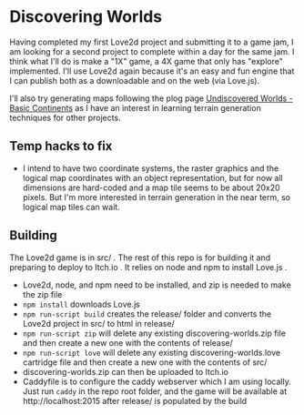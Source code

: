 # Discovering Worlds

Having completed my first Love2d project and submitting it to a game jam, I am looking for a second
project to complete within a day for the same jam. I think what I'll do is make a "1X" game,
a 4X game that only has "explore" implemented. I'll use Love2d again because it's an easy and fun
engine that I can publish both as a downloadable and on the web (via Love.js).

I'll also try generating maps following the plog page
[Undiscovered Worlds - Basic Continents](https://undiscoveredworlds.blogspot.com/2019/02/basic-continents.html)
as I have an interest in learning terrain generation techniques for other projects.

## Temp hacks to fix

- I intend to have two coordinate systems, the raster graphics and the logical map coordinates with an object representation, but for now all dimensions are hard-coded and a map tile seems to be about 20x20 pixels. But I'm more interested in terrain generation in the near term, so logical map tiles can wait.

## Building

The Love2d game is in src/ . The rest of this repo is for building it and preparing to deploy to Itch.io . It relies on node and npm to install Love.js .

- Love2d, node, and npm need to be installed, and zip is needed to make the zip file
- `npm install` downloads Love.js
- `npm run-script build` creates the release/ folder and converts the Love2d project in src/ to html in release/
- `npm run-script zip` will delete any existing discovering-worlds.zip file and then create a new one with the contents of release/
- `npm run-script love` will delete any existing discovering-worlds.love cartridge file and then create a new one with the contents of src/
- discovering-worlds.zip can then be uploaded to Itch.io
- Caddyfile is to configure the caddy webserver which I am using locally. Just run `caddy` in the repo root folder, and the game will be available at http://localhost:2015 after release/ is populated by the build
